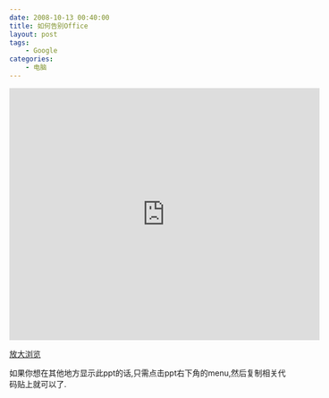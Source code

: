```yaml
---
date: 2008-10-13 00:40:00
title: 如何告别Office
layout: post
tags:
    - Google
categories:
    - 电脑
---
```

<iframe src="https://docs.google.com/present/embed?id=ddxwncf7_136fh9jn8gv&size=m" frameborder="0" width="555" height="451"></iframe>

<a href="http://docs.google.com/Present?docid=ddxwncf7_136fh9jn8gv&amp;skipauth=true">放大浏览</a>

如果你想在其他地方显示此ppt的话,只需点击ppt右下角的menu,然后复制相关代码贴上就可以了.